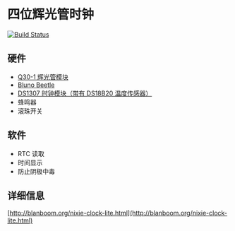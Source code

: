 # 四位辉光管时钟

[![Build Status](https://travis-ci.org/blanboom/NixieClockLite.svg?branch=master)](https://travis-ci.org/blanboom/NixieClockLite)

## 硬件

- [Q30-1 辉光管模块](https://item.taobao.com/item.htm?id=15397910473)
- [Bluno Beetle](http://www.dfrobot.com.cn/goods.php?id=1097)
- [DS1307 时钟模块（带有 DS18B20 温度传感器）](http://www.dfrobot.com.cn/goods.php?id=535)
- 蜂鸣器
- 滚珠开关

## 软件

- RTC 读取
- 时间显示
- 防止阴极中毒

## 详细信息

[http://blanboom.org/nixie-clock-lite.html](http://blanboom.org/nixie-clock-lite.html)
